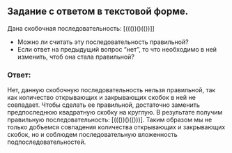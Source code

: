 ## Задание с ответом в текстовой форме.
Дана скобочная последовательность: [((())()(())]]
- Можно ли считать эту последовательность правильной?
- Если ответ на предыдущий вопрос “нет”, то что необходимо в ней изменить, чтоб она стала правильной?

### Ответ:
Нет, данную скобочную последовательность нельзя правильной, так как количество открывающих и закрывающих скобок в ней не совпадает.
Чтобы сделать ее правильной, достаточно заменить предпоследнюю квадратную скобку на круглую. 
В результате получим правильную последовательность: [((())()(()))].
Таким образом мы не только добъемся совпадения количества открывающих и закрывающих скобок, но и соблюдем последовательную вложенность подпоследовательностей.

